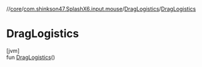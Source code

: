 //[core](../../../index.md)/[com.shinkson47.SplashX6.input.mouse](../index.md)/[DragLogistics](index.md)/[DragLogistics](-drag-logistics.md)

# DragLogistics

[jvm]\
fun [DragLogistics](-drag-logistics.md)()
